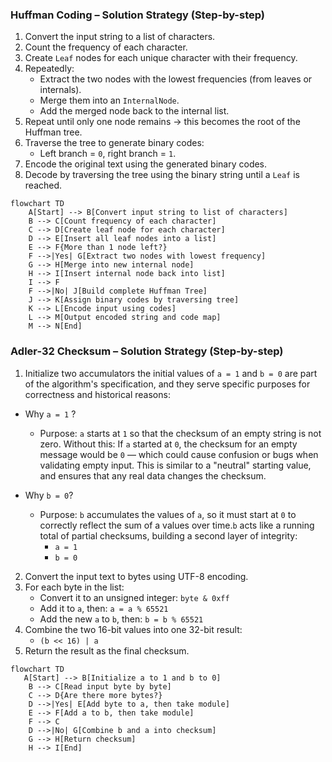 ### Huffman Coding – Solution Strategy (Step-by-step)

1. Convert the input string to a list of characters.
2. Count the frequency of each character.
3. Create `Leaf` nodes for each unique character with their frequency.
4. Repeatedly:
   - Extract the two nodes with the lowest frequencies (from leaves or internals).
   - Merge them into an `InternalNode`.
   - Add the merged node back to the internal list.
5. Repeat until only one node remains → this becomes the root of the Huffman tree.
6. Traverse the tree to generate binary codes:
   - Left branch = `0`, right branch = `1`.
7. Encode the original text using the generated binary codes.
8. Decode by traversing the tree using the binary string until a `Leaf` is reached.

```mermaid
flowchart TD
    A[Start] --> B[Convert input string to list of characters]
    B --> C[Count frequency of each character]
    C --> D[Create leaf node for each character]
    D --> E[Insert all leaf nodes into a list]
    E --> F{More than 1 node left?}
    F -->|Yes| G[Extract two nodes with lowest frequency]
    G --> H[Merge into new internal node]
    H --> I[Insert internal node back into list]
    I --> F
    F -->|No| J[Build complete Huffman Tree]
    J --> K[Assign binary codes by traversing tree]
    K --> L[Encode input using codes]
    L --> M[Output encoded string and code map]
    M --> N[End]
```

### Adler-32 Checksum – Solution Strategy (Step-by-step)

1. Initialize two accumulators the initial values of `a = 1` and `b = 0` are part of the algorithm's specification, and they serve specific purposes for correctness and historical reasons:
 - Why `a = 1` ?
    - Purpose: `a` starts at `1` so that the checksum of an empty string is not zero.
  Without this:
If `a` started at `0`, the checksum for an empty message would be `0` — which could cause confusion or bugs when validating empty input. This is similar to a "neutral" starting value, and ensures that any real data changes the checksum.

- Why `b = 0`?
   - Purpose:
`b` accumulates the values of `a`, so it must start at `0` to correctly reflect the sum of a values over time.`b` acts like a running total of partial checksums, building a second layer of integrity:
     - `a = 1`
     - `b = 0`
2. Convert the input text to bytes using UTF-8 encoding.
3. For each byte in the list:
   - Convert it to an unsigned integer: `byte & 0xff`
   - Add it to `a`, then: `a = a % 65521`
   - Add the new `a` to `b`, then: `b = b % 65521`
4. Combine the two 16-bit values into one 32-bit result:
   - `(b << 16) | a`
5. Return the result as the final checksum.

```mermaid
flowchart TD
   A[Start] --> B[Initialize a to 1 and b to 0]
    B --> C[Read input byte by byte]
    C --> D{Are there more bytes?}
    D -->|Yes| E[Add byte to a, then take module]
    E --> F[Add a to b, then take module]
    F --> C
    D -->|No| G[Combine b and a into checksum]
    G --> H[Return checksum]
    H --> I[End]
```
